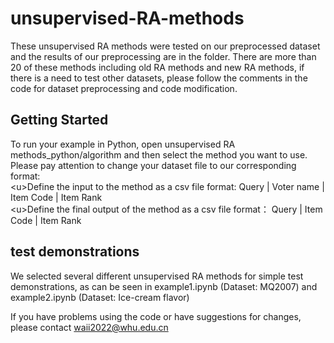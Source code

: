 # unsupervised-RA-methods
These unsupervised RA methods were tested on our preprocessed dataset and the results of our preprocessing are in the folder. There are more than 20 of these methods including old RA methods and new RA methods, if there is a need to test other datasets, please follow the comments in the code for dataset preprocessing and code modification.

## Getting Started
To run your example in Python, open unsupervised RA methods_python/algorithm and then select the method you want to use. Please pay attention to change your dataset file to our corresponding format:  
 \<u>Define the input to the method as a csv file format: Query | Voter name | Item Code | Item Rank  
 \<u>Define the final output of the method as a csv file format： Query | Item Code | Item Rank

## test demonstrations
We selected several different unsupervised RA methods for simple test demonstrations, as can be seen in example1.ipynb (Dataset: MQ2007) and example2.ipynb (Dataset: Ice-cream flavor)

If you have problems using the code or have suggestions for changes, please contact waii2022@whu.edu.cn
